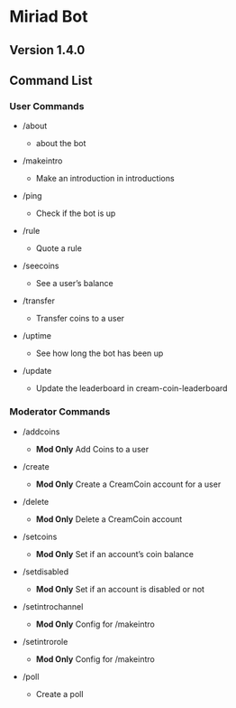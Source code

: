 # Miriad Bot

## Version 1.4.0

## Command List

### User Commands
- /about

  - about the bot
- /makeintro

  - Make an introduction in introductions 
- /ping

  - Check if the bot is up
- /rule

  - Quote a rule
- /seecoins

  - See a user’s balance
- /transfer

  - Transfer coins to a user
- /uptime

  - See how long the bot has been up
- /update

  - Update the leaderboard in cream-coin-leaderboard

### Moderator Commands
- /addcoins

  - **Mod Only** Add Coins to a user
- /create

  - **Mod Only** Create a CreamCoin account for a user
- /delete

  - **Mod Only** Delete a CreamCoin account
- /setcoins

  - **Mod Only** Set if an account’s coin balance
- /setdisabled

  - **Mod Only** Set if an account is disabled or not
- /setintrochannel

  - **Mod Only** Config for /makeintro
- /setintrorole

  - **Mod Only** Config for /makeintro
- /poll

  - Create a poll

